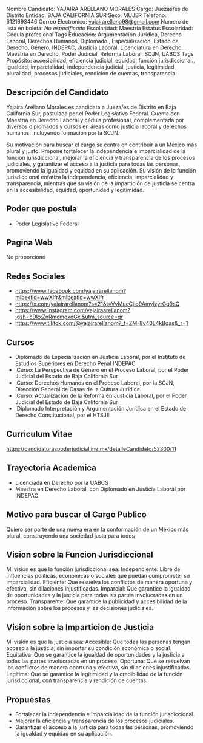 Nombre Candidato: YAJAIRA ARELLANO MORALES
Cargo: Juezas/es de Distrito
Entidad: BAJA CALIFORNIA SUR
Sexo: MUJER
Telefono: 6121693446
Correo Electronico: yajairarellano98@gmail.com
Numero de lista en boleta: *No especificado*
Escolaridad: Maestría
Estatus Escolaridad: Cédula profesional
Tags Educación: Argumentación Jurídica, Derecho Laboral, Derechos Humanos, Diplomado., Especialización, Estado de Derecho, Género, INDEPAC, Justicia Laboral, Licenciatura en Derecho, Maestría en Derecho, Poder Judicial, Reforma Laboral, SCJN, UABCS
Tags Propósito: accesibilidad, eficiencia judicial, equidad, función jurisdiccional., igualdad, imparcialidad, independencia judicial, justicia, legitimidad, pluralidad, procesos judiciales, rendición de cuentas, transparencia


## Descripción del Candidato 

Yajaira Arellano Morales es candidata a Jueza/es de Distrito en Baja California Sur, postulada por el Poder Legislativo Federal. Cuenta con Maestría en Derecho Laboral y cédula profesional, complementada por diversos diplomados y cursos en áreas como justicia laboral y derechos humanos, incluyendo formación por la SCJN. 

Su motivación para buscar el cargo se centra en contribuir a un México más plural y justo. Propone fortalecer la independencia e imparcialidad de la función jurisdiccional, mejorar la eficiencia y transparencia de los procesos judiciales, y garantizar el acceso a la justicia para todas las personas, promoviendo la igualdad y equidad en su aplicación. Su visión de la función jurisdiccional enfatiza la independencia, eficiencia, imparcialidad y transparencia, mientras que su visión de la impartición de justicia se centra en la accesibilidad, equidad, oportunidad y legitimidad.


## Poder que postula

- Poder Legislativo Federal


## Pagina Web

No proporcionó


## Redes Sociales

- https://www.facebook.com/yajairarellanom?mibextid=wwXIfr&mibextid=wwXIfr
- https://x.com/yajairarellanom?s=21&t=VvMueCjio9AmylzyrGg9sQ
- https://www.instagram.com/yajairaarellanom?igsh=cDkxZnRmcmgxdGxl&utm_source=qr
- https://www.tiktok.com/@yajairarellanom?_t=ZM-8v40L4kBqas&_r=1


## Cursos

- Diplomado de Especialización en Justicia Laboral, por el Instituto de Estudios Superiores en Derecho Penal INDEPAC
- ,Curso: La Perspectiva de Género en el Proceso Laboral, por el Poder Judicial del Estado de Baja California Sur
- ,Curso: Derechos Humanos en el Proceso Laboral, por la SCJN, Dirección General de Casas de la Cultura Jurídica
- ,Curso: Actualización de la Reforma en Justicia Laboral, por el Poder Judicial del Estado de Baja California Sur
- ,Diplomado Interpretación y Argumentación Jurídica en el Estado de Derecho Constitucional, por el HTSJE


## Curriculum Vitae

https://candidaturaspoderjudicial.ine.mx/detalleCandidato/52300/11


## Trayectoria Academica

- Licenciada en Derecho por la UABCS
- Maestra en Derecho Laboral, con Diplomado en Justicia Laboral por INDEPAC


## Motivo para buscar el Cargo Publico

Quiero ser parte de una nueva era en la conformación de un México más plural, construyendo una sociedad justa para todos


## Vision sobre la Funcion Jurisdiccional

Mi visión es que la función jurisdiccional sea: Independiente: Libre de influencias políticas, económicas o sociales que puedan comprometer su imparcialidad. Eficiente: Que resuelva los conflictos de manera oportuna y efectiva, sin dilaciones injustificadas. Imparcial: Que garantice la igualdad de oportunidades y la justicia para todas las partes involucradas en un proceso. Transparente: Que garantice la publicidad y accesibilidad de la información sobre los procesos y las decisiones judiciales.


## Vision sobre la Imparticion de Justicia

Mi visión es que la justicia sea: Accesible: Que todas las personas tengan acceso a la justicia, sin importar su condición económica o social. Equitativa: Que se garantice la igualdad de oportunidades y la justicia a todas las partes involucradas en un proceso. Oportuna: Que se resuelvan los conflictos de manera oportuna y efectiva, sin dilaciones injustificadas. Legítima: Que se garantice la legitimidad y la credibilidad de la función jurisdiccional, con transparencia y rendición de cuentas.


## Propuestas

- Fortalecer la independencia e imparcialidad de la función jurisdiccional.
- Mejorar la eficiencia y transparencia de los procesos judiciales.
- Garantizar el acceso a la justicia para todas las personas, promoviendo la igualdad y equidad en su aplicación.

